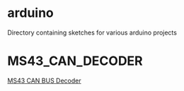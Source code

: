 # arduino
Directory containing sketches for various arduino projects

# MS43_CAN_DECODER
[MS43 CAN BUS Decoder](http://osmar.gonzal.us/ms43-can-bus-decoder/)
